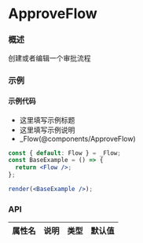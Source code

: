 
# ApproveFlow


### 概述

创建或者编辑一个审批流程


### 示例

#### 示例代码

- 这里填写示例标题
- 这里填写示例说明
- _Flow(@components/ApproveFlow)

```jsx
const { default: Flow } = _Flow;
const BaseExample = () => {
  return <Flow />;
};

render(<BaseExample />);

```


### API

|属性名|说明|类型|默认值|
|  ---  | ---  | --- | --- |

